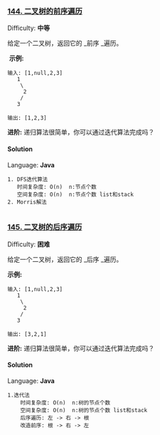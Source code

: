 ### [144\. 二叉树的前序遍历](https://leetcode-cn.com/problems/binary-tree-preorder-traversal/description/)

Difficulty: **中等**


给定一个二叉树，返回它的 _前序 _遍历。

 **示例:**

```
输入: [1,null,2,3]  
   1
    \
     2
    /
   3 

输出: [1,2,3]
```

**进阶:** 递归算法很简单，你可以通过迭代算法完成吗？


#### Solution

Language: **Java**

```
1. DFS迭代算法
   时间复杂度: O(n)  n:节点个数
   空间复杂度: O(n)  n:节点个数 list和stack
2. Morris解法
​
```
### [145\. 二叉树的后序遍历](https://leetcode-cn.com/problems/binary-tree-postorder-traversal/)

Difficulty: **困难**


给定一个二叉树，返回它的 _后序 _遍历。

**示例:**

```
输入: [1,null,2,3]  
   1
    \
     2
    /
   3 

输出: [3,2,1]
```

**进阶:** 递归算法很简单，你可以通过迭代算法完成吗？


#### Solution

Language: **Java**

```
1.迭代法
    时间复杂度: O(n)  n:树的节点个数
    空间复杂度: O(n)  n:树的节点个数 list和stack
    后序遍历: 左 -> 右 -> 根
    改造前序: 根 -> 右 -> 左
    ​
```